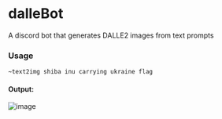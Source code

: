 # dalleBot

A discord bot that generates DALLE2 images from text prompts

### Usage

`~text2img shiba inu carrying ukraine flag`

#### Output:
![image](https://user-images.githubusercontent.com/82336674/187322702-7ee6192a-ad0b-4a95-bc3b-4836ca29cb46.png)
